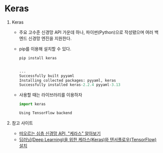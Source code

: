 # Keras



1. Keras

   * 주요 고수준 신경망 API 가운데 하나, 파이썬(Python)으로 작성됐으며 여러 백엔드 신경망 엔진을 지원한다.

   * pip를 이용해 설치할 수 있다.

     ```python
     pip install keras
     
     
     ...
     Successfully built pyyaml
     Installing collected packages: pyyaml, keras
     Successfully installed keras-2.2.4 pyyaml-3.13
     ```

   * 사용할 때는 라이브러리를 이용하자

     ```python
     import keras
     
     Using TensorFlow backend
     ```

     

2. 참고 사이트

   * [떠오르는 심층 신경망 API, "케라스" 알아보기](http://www.itworld.co.kr/news/116583)
   * [딥러닝(Deep Learning)을 위한 케라스(Keras)와 텐서플로우(TensorFlow) 설치](https://imasoftwareengineer.tistory.com/23)